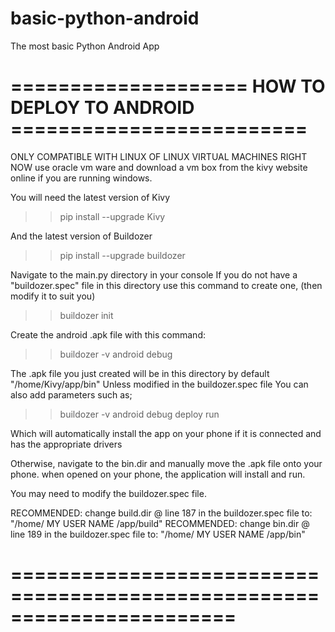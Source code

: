 # basic-python-android
The most basic Python Android App

# ==================== HOW TO DEPLOY TO ANDROID ========================= #
 ONLY COMPATIBLE WITH LINUX OF LINUX VIRTUAL MACHINES RIGHT NOW
 use oracle vm ware and download a vm box from the kivy website online
 if you are running windows.

 You will need the latest version of Kivy
>> pip install --upgrade Kivy

 And the latest version of Buildozer
>> pip install --upgrade buildozer

 Navigate to the main.py directory in your console
 If you do not have a "buildozer.spec" file in this directory
 use this command to create one, (then modify it to suit you)

>> buildozer init

 Create the android .apk file with this command:

>> buildozer -v android debug

 The .apk file you just created will be in this directory by default "/home/Kivy/app/bin"
 Unless modified in the buildozer.spec file
 You can also add parameters such as;

>> buildozer -v android debug deploy run

 Which will automatically install the app on your phone
 if it is connected and has the appropriate drivers

 Otherwise, navigate to the bin.dir
 and manually move the .apk file onto your phone.
 when opened on your phone, the application will install and run.

 You may need to modify the buildozer.spec file.

 RECOMMENDED: change build.dir @ line 187
 in the buildozer.spec file to: "/home/ MY USER NAME /app/build"
 RECOMMENDED: change bin.dir @ line 189
 in the buildozer.spec file to: "/home/ MY USER NAME /app/bin"
# ======================================================================= #

